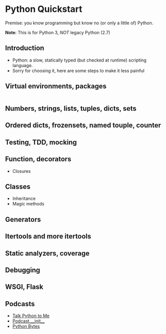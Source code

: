 # Python Quickstart

Premise: you know programming but know no (or only a little of) Python.

**Note**: This is for Python 3, *NOT* legacy Python (2.7)

## Introduction

- Python: a slow, statically typed (but checked at runtime) scripting language.
- Sorry for choosing it, here are some steps to make it less painful

## Virtual environments, packages

```bash

```

## Numbers, strings, lists, tuples, dicts, sets

## Ordered dicts, frozensets, named touple, counter

## Testing, TDD, mocking

## Function, decorators

* Closures

## Classes

* Inheritance
* Magic methods

## Generators

## Itertools and more itertools

## Static analyzers, coverage

## Debugging

## WSGI, Flask

## Podcasts

* [Talk Python to Me](https://talkpython.fm/)
* [Podcast.\_\_init\_\_](https://pythonpodcast.com/)
* [Python Bytes](https://pythonbytes.fm/)
